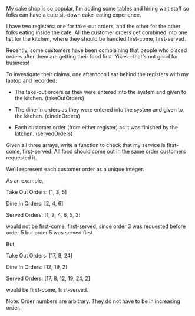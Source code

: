 My cake shop is so popular, I'm adding some tables and hiring wait staff so folks can have a cute sit-down cake-eating experience.

I have two registers: one for take-out orders, and the other for the other folks eating inside the cafe. All the customer orders get combined into one list for the kitchen, where they should be handled first-come, first-served.

Recently, some customers have been complaining that people who placed orders after them are getting their food first. Yikes—that's not good for business!

To investigate their claims, one afternoon I sat behind the registers with my laptop and recorded:

- The take-out orders as they were entered into the system and given to the kitchen. (takeOutOrders)

- The dine-in orders as they were entered into the system and given to the kitchen. (dineInOrders)

- Each customer order (from either register) as it was finished by the kitchen. (servedOrders)

Given all three arrays, write a function to check that my service is first-come, first-served. All food should come out in the same order customers requested it.

We'll represent each customer order as a unique integer.

As an example,

Take Out Orders: [1, 3, 5]

Dine In Orders: [2, 4, 6]

Served Orders: [1, 2, 4, 6, 5, 3]

would not be first-come, first-served, since order 3 was requested before order 5 but order 5 was served first.

But,

Take Out Orders: [17, 8, 24]

Dine In Orders: [12, 19, 2]

Served Orders: [17, 8, 12, 19, 24, 2]

would be first-come, first-served.

Note: Order numbers are arbitrary. They do not have to be in increasing order.
